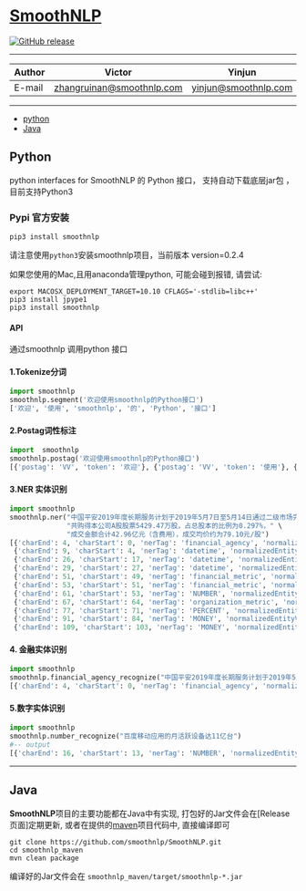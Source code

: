 # [SmoothNLP](http://www.smoothnlp.com)
[![GitHub release](https://img.shields.io/badge/Version-0.2-green.svg)](https://github.com/zhangruinan/SmoothNLP/releases)
****	
|Author|Victor|Yinjun
|---|---|----
|E-mail|zhangruinan@smoothnlp.com|yinjun@smoothnlp.com
****


<!-- ----------- -->
- <a href="#python">python</a>
- <a href="#Java">Java</a>
    
## Python
python interfaces for SmoothNLP 的 Python 接口， 支持自动下载底层jar包 ，目前支持Python3

### Pypi 官方安装
```shell
pip3 install smoothnlp
```
请注意使用`python3`安装smoothnlp项目，当前版本 version=0.2.4

如果您使用的Mac,且用anaconda管理python, 可能会碰到报错, 请尝试:
```
export MACOSX_DEPLOYMENT_TARGET=10.10 CFLAGS='-stdlib=libc++' 
pip3 install jpype1 
pip3 install smoothnlp
```


#### API 

通过smoothnlp 调用python 接口

#### 1.Tokenize分词
```python
import smoothnlp 
smoothnlp.segment('欢迎使用smoothnlp的Python接口')
['欢迎', '使用', 'smoothnlp', '的', 'Python', '接口']
```


#### 2.Postag词性标注
```python
import  smoothnlp
smoothnlp.postag('欢迎使用smoothnlp的Python接口')
[{'postag': 'VV', 'token': '欢迎'}, {'postag': 'VV', 'token': '使用'}, {'postag': 'NN', 'token': 'smoothnlp'}, {'postag': 'DEC', 'token': '的'}, {'postag': 'NN', 'token': 'Python'}, {'postag': 'NN', 'token': '接口'}]
```


#### 3.NER 实体识别
```python
import smoothnlp
smoothnlp.ner("中国平安2019年度长期服务计划于2019年5月7日至5月14日通过二级市场完成购股，" \
              "共购得本公司A股股票5429.47万股，占总股本的比例为0.297%，" \
              "成交金额合计42.96亿元（含费用），成交均价约为79.10元/股")
[{'charEnd': 4, 'charStart': 0, 'nerTag': 'financial_agency', 'normalizedEntityValue': '中国平安', 'sTokenList': None, 'text': '中国平安'},
 {'charEnd': 9, 'charStart': 4, 'nerTag': 'datetime', 'normalizedEntityValue': '2019年', 'sTokenList': None, 'text': '2019年'}, 
 {'charEnd': 26, 'charStart': 17, 'nerTag': 'datetime', 'normalizedEntityValue': '2019年5月7日', 'sTokenList': None, 'text': '2019年5月7日'},
 {'charEnd': 29, 'charStart': 27, 'nerTag': 'datetime', 'normalizedEntityValue': '5月', 'sTokenList': None, 'text': '5月'}, 
 {'charEnd': 51, 'charStart': 49, 'nerTag': 'financial_metric', 'normalizedEntityValue': 'A股', 'sTokenList': None, 'text': 'A股'}, 
 {'charEnd': 53, 'charStart': 51, 'nerTag': 'financial_metric', 'normalizedEntityValue': '股票', 'sTokenList': None, 'text': '股票'}, 
 {'charEnd': 61, 'charStart': 53, 'nerTag': 'NUMBER', 'normalizedEntityValue': '54294700', 'sTokenList': {'25': {'postag': 'NN', 'token': '5429.47万'}}, 'text': '5429.47万'}, 
 {'charEnd': 67, 'charStart': 64, 'nerTag': 'organization_metric', 'normalizedEntityValue': '总股本', 'sTokenList': None, 'text': '总股本'}, 
 {'charEnd': 77, 'charStart': 71, 'nerTag': 'PERCENT', 'normalizedEntityValue': '0.297%', 'sTokenList': {'33': {'postag': 'NN', 'token': '0.297%'}}, 'text': '0.297%'}, 
 {'charEnd': 91, 'charStart': 84, 'nerTag': 'MONEY', 'normalizedEntityValue': '¥4296000000', 'sTokenList': {'38': {'postag': 'CD', 'token': '42.96亿'}, '39': {'postag': 'M', 'token': '元'}}, 'text': '42.96亿元'}, 
 {'charEnd': 109, 'charStart': 103, 'nerTag': 'MONEY', 'normalizedEntityValue': '¥79.1', 'sTokenList': {'49': {'postag': 'CD', 'token': '79.10'}, '50': {'postag': 'M', 'token': '元'}}, 'text': '79.10元'}]
```


#### 4. 金融实体识别
```python
import smoothnlp
smoothnlp.financial_agency_recognize("中国平安2019年度长期服务计划于2019年5月7日至5月14日通过二级市场完成购股")
[{'charEnd': 4, 'charStart': 0, 'nerTag': 'financial_agency', 'normalizedEntityValue': '中国平安', 'sTokenList': None, 'text': '中国平安'}]
```


#### 5.数字实体识别
```python
import smoothnlp
smoothnlp.number_recognize("百度移动应用的月活跃设备达11亿台")
#-- output
[{'charEnd': 16, 'charStart': 13, 'nerTag': 'NUMBER', 'normalizedEntityValue': '1100000000', 'sTokenList': {'9': {'postag': 'CD', 'token': '11亿'}}, 'text': '11亿'}]
```

----------

## Java
**SmoothNLP**项目的主要功能都在Java中有实现, 打包好的Jar文件会在[Release页面]定期更新, 或者在提供的[maven](https://github.com/zhangruinan/SmoothNLP/tree/master/smoothnlp_maven)项目代码中, 直接编译即可
```
git clone https://github.com/smoothnlp/SmoothNLP.git
cd smoothnlp_maven
mvn clean package
```
编译好的Jar文件会在 `smoothnlp_maven/target/smoothnlp-*.jar`





